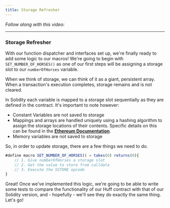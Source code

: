 ```yaml
---
title: Storage Refresher
---
```


_Follow along with this video:_

---

### Storage Refresher

With our function dispatcher and interfaces set up, we're finally ready to add some logic to our macros! We're going to begin with `SET_NUMBER_OF_HORSES()` as one of our first steps will be assigning a storage slot to our `numberOfHorses` variable.

When we think of storage, we can think of it as a giant, persistent array. When a transaction's execution completes, storage remains and is not cleared.

In Solidity each variable is mapped to a storage slot sequentially as they are defined in the contract. It's important to note however:

- Constant Variables are not saved to storage
- Mappings and arrays are handled uniquely using a hashing algorithm to assign the storage locations of their contents. Specific details on this can be found in the [**Ethereum Documentation**](https://docs.soliditylang.org/en/latest/internals/layout_in_storage.html).
- Memory variables are not saved to storage

So, in order to update storage, there are a few things we need to do.

```js
#define macro SET_NUMBER_OF_HORSES() = takes(0) returns(0){
    // 1. Give numberOfHorses a storage slot
    // 2. Get the value to store from calldata
    // 3. Execute the SSTORE opcode
}
```

Great! Once we've implemented this logic, we're going to be able to write some tests to compare the functionality of our Huff contract with that of our Solidity version, and - hopefully - we'll see they do exactly the same thing. Let's go!
